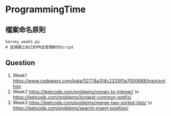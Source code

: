 # ProgrammingTime
## 檔案命名原則
```
harvey_week1.py
# 並請建立自己的PR去管理新的Script
```
## Question
1. Week1
https://www.codewars.com/kata/52774a314c2333f0a7000688/train/python
1. Week2
https://leetcode.com/problems/roman-to-integer/ \n
https://leetcode.com/problems/longest-common-prefix/
1. Week3
https://leetcode.com/problems/merge-two-sorted-lists/ \n
https://leetcode.com/problems/search-insert-position/